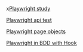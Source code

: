 x[Playwright study](https://github.com/wohu8292/Playwright_Study/tree/main/Study)

[Playwright api test](https://github.com/wohu8292/Playwright_Study/blob/main/tests/ApiTest/get_api.spec.js)

[Playwright page objects](https://github.com/wohu8292/Playwright_Study/tree/main/pageObjects)

[Playwright in BDD with Hook](https://github.com/wohu8292/Playwright_Study/tree/main/features)

